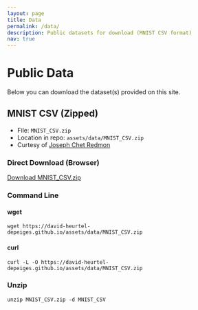 ```yaml
---
layout: page
title: Data
permalink: /data/
description: Public datasets for download (MNIST CSV format)
nav: true
---
```


# Public Data

Below you can download the dataset(s) provided on this site.

## MNIST CSV (Zipped)

- File: `MNIST_CSV.zip`
- Location in repo: `assets/data/MNIST_CSV.zip`
- Curtesy of [Joseph Chet Redmon](https://pjreddie.com/)

### Direct Download (Browser)
[Download MNIST_CSV.zip](/assets/data/MNIST_CSV.zip)

### Command Line
#### wget
```
wget https://david-heurtel-depeiges.github.io/assets/data/MNIST_CSV.zip
```
#### curl
```
curl -L -O https://david-heurtel-depeiges.github.io/assets/data/MNIST_CSV.zip
```

### Unzip
```
unzip MNIST_CSV.zip -d MNIST_CSV
```